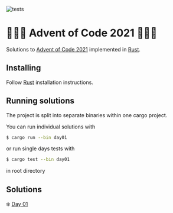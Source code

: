 ![tests](https://github.com/cadiac/adventofcode/actions/workflows/tests.yml/badge.svg)

# 🎄🎄🎄 Advent of Code 2021 🎄🎄🎄

Solutions to [Advent of Code 2021](https://adventofcode.com/) implemented in [Rust](https://www.rust-lang.org).

## Installing

Follow [Rust](https://www.rust-lang.org/en-US/install.html) installation instructions.

## Running solutions

The project is split into separate binaries within one cargo project.

You can run individual solutions with

```bash
$ cargo run --bin day01
```

or run single days tests with

```bash
$ cargo test --bin day01
```

in root directory

## Solutions

❄️ [Day 01](src/bin/day01.rs)
